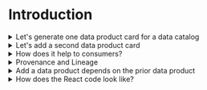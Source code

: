 
Introduction
=======


<details>
<summary>Let's generate one data product card for a data catalog</summary>

<br>**Prompt**: generate a card for data product catalog

<br>**GPT’s Output**:

![p1](./assets/Picture-1.png)


<br>**Analysis**:


<br>Quality

![p2](./assets/Picture-2.png)

<br>Monitoring

![p6](./assets/Picture-6.png)

<br>Alerts

![p10](./assets/Picture-10.png)

<br>History

![p7](./assets/Picture-7.png)


![p8](./assets/Picture-8.png)


![p9](./assets/Picture-9.png)



<br>**Analysis**:

</details>

<details>
<summary>Let's add a second data product card</summary>

<br>**Prompt**: add another data product for product feature metrics

<br>**GPT’s Output**:

![p3](./assets/Picture-3.png)

<br>**Analysis**:
</details>

<details>
<summary>How does it help to consumers?</summary>

<br>**Prompt**: add guide for how to consume

<br>**GPT’s Output**:

![p4a](./assets/Picture-4a.png)
![p4b](./assets/Picture-4b.png)

<br>**Analysis**:
Provided 4 ways to consumethis data product; REST API, SQL Query, Kafka Stream, and Batch. Explains the REST API with an example, and its rate limits. Furthermore gives users information on which team to reach out to, where the further documentation is, and (if needed) raise a JIRA ticket.
Panels for SQL Query, Kafka stream, and Batch contains the same level of detail and ready to use code. 
For a data product product consumer, these panels contain decent amount of information to start using. These will help reduce Time to Value (TTV) of a data product. 
</details>

<details>
<summary> Provenance and Lineage </summary>

<br>**Prompt**: add provenance and lineage of data

<br>**GPT’s Output**:

![p5a](./assets/Picture-5a.png)

![p5b](./assets/Picture-5b.png)

![p5c](./assets/Picture-5c.png)

<br>**Analysis**:

</details>

<details>
<summary> Add a data product depends on the prior data product </summary>

<br>**Prompt**: add another data product that depends on at least one of the existing data product

<br>**GPT’s Output**:

![p11](./assets/Picture-11.png)


![p12](./assets/Picture-12.png)


![p13](./assets/Picture-13.png)

<br>**Analysis**:

</details>

<details>
<summary> How does the React code look like?</summary>

<br>Code

![pCode](./assets/Picture-Code.png)

<br>**Analysis**:

</details>